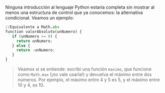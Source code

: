 Ninguna introducción al lenguaje Python estaría completa sin mostrar al menos una estructura de control que ya conocemos: la alternativa condicional. Veamos un ejemplo:


```python
//Equivalente a Math.abs
function valorAbsoluto(unNumero) {
   if (unNumero >= 0) {
     return unNumero;
   } else {
     return -unNumero;
   }
}
```

> Veamos si se entiende: escribí una función `maximo`, que funcione como `Math.max` (¡no vale usarla!) y devuelva el máximo entre dos números. Por ejemplo, el máximo entre 4 y 5 es 5, y el máximo entre 10 y 4, es 10.
